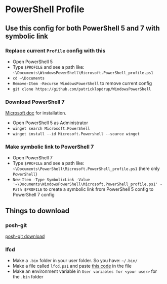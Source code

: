# PowerShell Profile
## Use this config for both PowerShell 5 and 7 with symbolic link
### Replace current `Profile` config with this
- Open PowerShell 5
- Type `$PROFILE` and see a path like: `~\Documents\WindowsPowerShell\Microsoft.PowerShell_profile.ps1`
- `cd ~\Documents`
- `Remove-Item -Recurse WindowsPowerShell` to remove current config
- `git clone https://github.com/patricklopdrup/WindowsPowerShell`

### Download PowerShell 7
[Microsoft doc](https://learn.microsoft.com/en-us/powershell/scripting/install/installing-powershell-on-windows?view=powershell-7.2#install-powershell-using-winget-recommended) for installation.
- Open PowerShell 5 as Administrator
- `winget search Microsoft.PowerShell`
- `winget install --id Microsoft.Powershell --source winget`

### Make symbolic link to PowerShell 7
- Open PowerShell 7
- Type `$PROFILE` and see a path like: `~\Documents\PowerShell\Microsoft.PowerShell_profile.ps1` (here only `PowerShell`)
- `New-Item -Type SymbolicLink -Value '~\Documents\WindowsPowerShell\Microsoft.PowerShell_profile.ps1' -Path $PROFILE` to create a symbolic link from PowerShell 5 config to PowerShell 7 config

## Things to download
### posh-git
[posh-git download](https://github.com/dahlbyk/posh-git)

### lfcd
- Make a `.bin` folder in your user folder. So you have: `~/.bin/`
- Make a file called `lfcd.ps1` and paste [this code](https://github.com/gokcehan/lf/blob/master/etc/lfcd.ps1) in the file
- Make an environment variable in `User variables for <your user>` for the `.bin` folder
